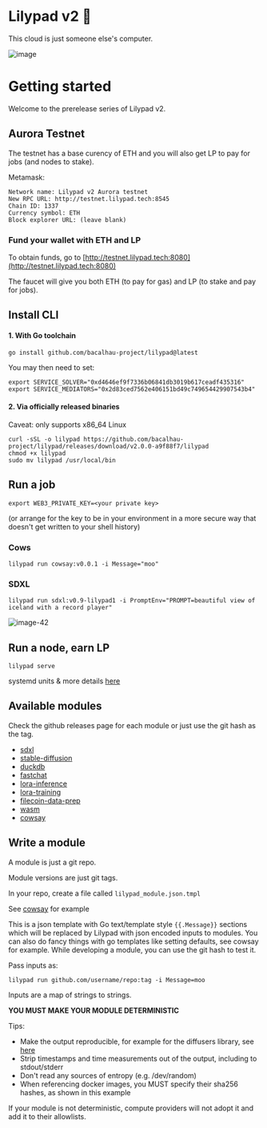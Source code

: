 # Lilypad v2 🍃

This cloud is just someone else's computer.

![image](https://github.com/bacalhau-project/lilypad/assets/264658/d91dad9a-ca46-43d4-a94b-d33454efc7ae)

# Getting started

Welcome to the prerelease series of Lilypad v2.

## Aurora Testnet

The testnet has a base curency of ETH and you will also get LP to pay for jobs (and nodes to stake).

Metamask:

```
Network name: Lilypad v2 Aurora testnet
New RPC URL: http://testnet.lilypad.tech:8545
Chain ID: 1337
Currency symbol: ETH
Block explorer URL: (leave blank)
```

### Fund your wallet with ETH and LP

To obtain funds, go to [http://testnet.lilypad.tech:8080](http://testnet.lilypad.tech:8080)

The faucet will give you both ETH (to pay for gas) and LP (to stake and pay for jobs).

## Install CLI

#### 1. With Go toolchain 

```shell
go install github.com/bacalhau-project/lilypad@latest
```
You may then need to set:
```
export SERVICE_SOLVER="0xd4646ef9f7336b06841db3019b617ceadf435316"
export SERVICE_MEDIATORS="0x2d83ced7562e406151bd49c749654429907543b4"
```

#### 2. Via officially released binaries

Caveat: only supports x86_64 Linux

```
curl -sSL -o lilypad https://github.com/bacalhau-project/lilypad/releases/download/v2.0.0-a9f88f7/lilypad
chmod +x lilypad
sudo mv lilypad /usr/local/bin
```

## Run a job

```
export WEB3_PRIVATE_KEY=<your private key>
```
(or arrange for the key to be in your environment in a more secure way that doesn't get written to your shell history)


### Cows

```
lilypad run cowsay:v0.0.1 -i Message="moo"
```


### SDXL

```
lilypad run sdxl:v0.9-lilypad1 -i PromptEnv="PROMPT=beautiful view of iceland with a record player"
```

![image-42](https://github.com/bacalhau-project/lilypad/assets/264658/d48bb897-79a0-4f3a-b938-e85a8cfa3f0e)

## Run a node, earn LP

```
lilypad serve
```

systemd units & more details [here](https://github.com/bacalhau-project/lilypad/tree/main/ops)

## Available modules

Check the github releases page for each module or just use the git hash as the tag.

* [sdxl](https://github.com/bacalhau-project/lilypad-module-sdxl)
* [stable-diffusion](https://github.com/bacalhau-project/lilypad-module-stable-diffusion)
* [duckdb](https://github.com/bacalhau-project/lilypad-module-duckdb)
* [fastchat](https://github.com/bacalhau-project/lilypad-module-fastchat)
* [lora-inference](https://github.com/bacalhau-project/lilypad-module-lora-inference)
* [lora-training](https://github.com/bacalhau-project/lilypad-module-lora-training)
* [filecoin-data-prep](https://github.com/bacalhau-project/lilypad-module-filecoin-data-prep)
* [wasm](https://github.com/bacalhau-project/lilypad-module-wasm)
* [cowsay](https://github.com/bacalhau-project/lilypad-module-cowsay)


## Write a module

A module is just a git repo.

Module versions are just git tags.

In your repo, create a file called `lilypad_module.json.tmpl`

See [cowsay](https://github.com/bacalhau-project/lilypad-module-cowsay) for example

This is a json template with Go text/template style `{{.Message}}` sections which will be replaced by Lilypad with json encoded inputs to modules. You can also do fancy things with go templates like setting defaults, see cowsay for example. While developing a module, you can use the git hash to test it.

Pass inputs as:

```
lilypad run github.com/username/repo:tag -i Message=moo
```

Inputs are a map of strings to strings.

**YOU MUST MAKE YOUR MODULE DETERMINISTIC**

Tips:
* Make the output reproducible, for example for the diffusers library, see [here](https://huggingface.co/docs/diffusers/using-diffusers/reproducibility)
* Strip timestamps and time measurements out of the output, including to stdout/stderr
* Don't read any sources of entropy (e.g. /dev/random)
* When referencing docker images, you MUST specify their sha256 hashes, as shown in this example

If your module is not deterministic, compute providers will not adopt it and add it to their allowlists.

